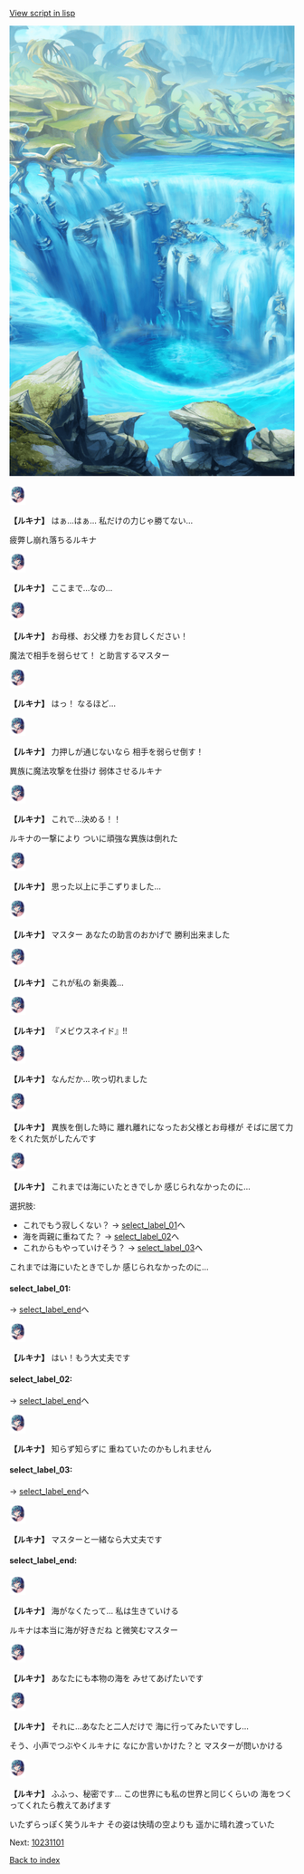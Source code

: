 [View script in lisp](../scripts/10221303.txt)

![valley.png](../images/backgrounds/valley.png)

<img src="../images/units/102211.png" alt="102211.png" height="34"/>

**【ルキナ】**
はぁ…はぁ…
私だけの力じゃ勝てない…

疲弊し崩れ落ちるルキナ

<img src="../images/units/102211.png" alt="102211.png" height="34"/>

**【ルキナ】**
ここまで…なの…

<img src="../images/units/102211.png" alt="102211.png" height="34"/>

**【ルキナ】**
お母様、お父様
力をお貸しください！

魔法で相手を弱らせて！
と助言するマスター

<img src="../images/units/102211.png" alt="102211.png" height="34"/>

**【ルキナ】**
はっ！
なるほど…

<img src="../images/units/102211.png" alt="102211.png" height="34"/>

**【ルキナ】**
力押しが通じないなら
相手を弱らせ倒す！

異族に魔法攻撃を仕掛け
弱体させるルキナ

<img src="../images/units/102211.png" alt="102211.png" height="34"/>

**【ルキナ】**
これで…決める！！

ルキナの一撃により
ついに頑強な異族は倒れた

<img src="../images/units/102211.png" alt="102211.png" height="34"/>

**【ルキナ】**
思った以上に手こずりました…

<img src="../images/units/102211.png" alt="102211.png" height="34"/>

**【ルキナ】**
マスター
あなたの助言のおかげで
勝利出来ました

<img src="../images/units/102211.png" alt="102211.png" height="34"/>

**【ルキナ】**
これが私の
新奥義…

<img src="../images/units/102211.png" alt="102211.png" height="34"/>

**【ルキナ】**
『メビウスネイド』!!

<img src="../images/units/102211.png" alt="102211.png" height="34"/>

**【ルキナ】**
なんだか…
吹っ切れました

<img src="../images/units/102211.png" alt="102211.png" height="34"/>

**【ルキナ】**
異族を倒した時に
離れ離れになったお父様とお母様が
そばに居て力をくれた気がしたんです

<img src="../images/units/102211.png" alt="102211.png" height="34"/>

**【ルキナ】**
これまでは海にいたときでしか
感じられなかったのに…

選択肢:
- これでもう寂しくない？ → [select_label_01](#select_label_01)へ
- 海を両親に重ねてた？ → [select_label_02](#select_label_02)へ
- これからもやっていけそう？ → [select_label_03](#select_label_03)へ

これまでは海にいたときでしか
感じられなかったのに…

#### select_label_01:
 → [select_label_end](#select_label_end)へ

<img src="../images/units/102211.png" alt="102211.png" height="34"/>

**【ルキナ】**
はい！もう大丈夫です

#### select_label_02:
 → [select_label_end](#select_label_end)へ

<img src="../images/units/102211.png" alt="102211.png" height="34"/>

**【ルキナ】**
知らず知らずに
重ねていたのかもしれません

#### select_label_03:
 → [select_label_end](#select_label_end)へ

<img src="../images/units/102211.png" alt="102211.png" height="34"/>

**【ルキナ】**
マスターと一緒なら大丈夫です

#### select_label_end:

<img src="../images/units/102211.png" alt="102211.png" height="34"/>

**【ルキナ】**
海がなくたって…
私は生きていける

ルキナは本当に海が好きだね
と微笑むマスター

<img src="../images/units/102211.png" alt="102211.png" height="34"/>

**【ルキナ】**
あなたにも本物の海を
みせてあげたいです

<img src="../images/units/102211.png" alt="102211.png" height="34"/>

**【ルキナ】**
それに…あなたと二人だけで
海に行ってみたいですし…

そう、小声でつぶやくルキナに
なにか言いかけた？と
マスターが問いかける

<img src="../images/units/102211.png" alt="102211.png" height="34"/>

**【ルキナ】**
ふふっ、秘密です…
この世界にも私の世界と同じくらいの
海をつくってくれたら教えてあげます

いたずらっぽく笑うルキナ
その姿は快晴の空よりも
遥かに晴れ渡っていた

Next: [10231101](10231101.md)

[Back to index](index.md)
